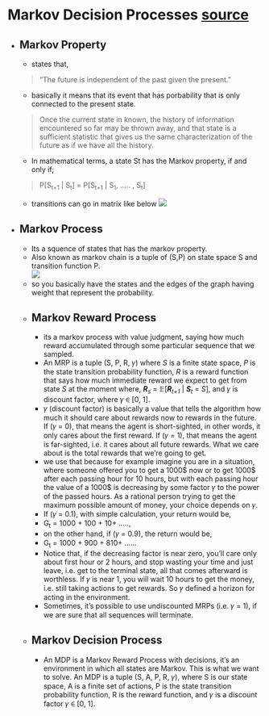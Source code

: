 # Markov Decision Processes [source](https%3A%2F%2Fbecomesentient.com%2Fmarkove-decision-processes%2F)

- ## Markov Property
  - states that,
  > “The future is independent of the past given the present.”  
  - basically it means that its event that has porbability that is only connected to the present state.
  > Once the current state in known, the history of information encountered so far may be thrown away, and that state is a sufficient statistic that gives us the same characterization of the future as if we have all the history.
  - In mathematical terms, a state St has the Markov property, if and only if;
  > P[S<sub>t+1</sub> | S<sub>t</sub>] = P[S<sub>t+1</sub> | S<sub>1</sub>, ….. , S<sub>t</sub>]
  - transitions can go in matrix like below
    <img src="https://becomesentient.com/wp-content/uploads/2021/02/3-1.png"/>

- ## Markov Process
  - Its a squence of states that has the markov property. 
  - Also known as markov chain is a tuple of (S,P) on state space S and transition function P.
    <br><img src="https://becomesentient.com/wp-content/uploads/2021/02/4-1.png"/> 
  - so you basically have the states and the edges of the graph having weight that represent the probability. 
  - ## Markov Reward Process
    - its a markov process with value judgment, saying how much reward accumulated through some particular sequence that we sampled.
    - An MRP is a tuple (S, P, R, 𝛾) where *S* is a finite state space, *P* is the state transition probability function, *R* is a reward function that says how much immediate reward we expect to get from state *S* at the moment where, <strong><em>R</em></strong><em><sub>s</sub></em> = 𝔼[<strong><em>R</em></strong><em><sub>t+1</sub></em> | <strong><em>S</em></strong><em><sub>t</sub></em> = <em>S</em>], and 𝛾 is discount  factor, where 𝛾 ∈ [0, 1].
    - 𝛾 (discount factor) is basically a value that tells the algorithm how much it should care about rewards now to rewards in the future. If (𝛾 = 0), that means the agent is short-sighted, in other words, it only cares about the first reward. If (𝛾 = 1), that means the agent is far-sighted, i.e. it cares about all future rewards. What we care about is the total rewards that we’re going to get.
    - we use that because for example  imagine you are in a situation, where someone offered you to get a 1000$ now or to get 1000$ after each passing hour for 10 hours, but with each passing hour the value of a 1000$ is decreasing by some factor 𝛾 to the power of the passed hours. As a rational person trying to get the maximum possible amount of money, your choice depends on 𝛾. 
    - If (𝛾 = 0.1), with simple calculation, your return would be,
    - G<sub>t</sub> = 1000 + 100 + 10+ …..,
    - on the other hand, if (𝛾 = 0.9), the return would be,
    - G<sub>t</sub> = 1000 + 900 + 810+ ……
    - Notice that, if the decreasing factor is near zero, you’ll care only about first hour or 2 hours, and stop wasting your time and just leave, i.e. get to the terminal state, all that comes afterward is worthless. If 𝛾 is near 1, you will wait 10 hours to get the money, i.e. still taking actions to get rewards. So 𝛾 defined a horizon for acting in the environment.
    - Sometimes, it’s possible to use undiscounted MRPs (i.e. 𝛾 = 1), if we are sure that all sequences will terminate.
  - ## Markov Decision Process
    - An MDP is a Markov Reward Process with decisions, it’s an environment in which all states are Markov. This is what we want to solve. An MDP is a tuple (S, A, P, R, 𝛾), where S is our state space, A is a finite set of actions, P is the state transition probability function, R is the reward function, and 𝛾 is a discount factor 𝛾 ∈ [0, 1].








